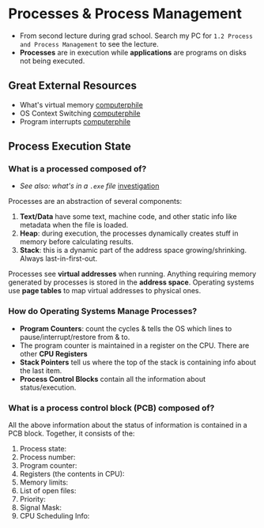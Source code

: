 # Processes & Process Management
* From second lecture during grad school. Search my PC for `1.2 Process and Process Management` to see the lecture.
* **Processes** are in execution while **applications** are programs on disks not being executed.

## Great External Resources
* What's virtual memory [computerphile](https://www.youtube.com/watch?v=5lFnKYCZT5o&pp=ygUfT3BlcmF0aW5nIHN5c3RlbXMgY29tcHV0ZXJwaGlsZQ%3D%3D)
* OS Context Switching [computerphile](https://www.youtube.com/watch?v=DKmBRl8j3Ak)
* Program interrupts [computerphile](https://www.youtube.com/watch?v=54BrU82ANww)

## Process Execution State
### What is a processed composed of?
* *See also: what's in a `.exe` file* [investigation](https://www.youtube.com/watch?v=-ojciptvVtY)

Processes are an abstraction of several components:
1. **Text/Data** have some text, machine code, and other static info like metadata when the file is loaded.
2. **Heap**: during execution, the processes dynamically creates stuff in memory before calculating results.
3. **Stack**: this is a dynamic part of the address space growing/shrinking. Always last-in-first-out.

Processes see **virtual addresses** when running. 
Anything requiring memory generated by processes is stored in the **address space**.
Operating systems use **page tables** to map virtual addresses to physical ones.

### How do Operating Systems Manage Processes?
* **Program Counters**: count the cycles & tells the OS which lines to pause/interrupt/restore from & to.
* The program counter is maintained in a register on the CPU. There are other **CPU Registers**
* **Stack Pointers** tell us where the top of the stack is containing info about the last item.
* **Process Control Blocks** contain all the information about status/execution. 

### What is a process control block (PCB) composed of?
All the above information about the status of information is contained in a PCB block. Together, it consists of the:
1. Process state: 
2. Process number: 
3. Program counter: 
4. Registers (the contents in CPU): 
5. Memory limits: 
6. List of open files: 
7. Priority: 
8. Signal Mask: 
9. CPU Scheduling Info: 

[//]: # (![img.png]&#40;../../.gitbook/assets/ProcessControlBlock.png&#41;)
<!-- UNCOMMENT THESE TO DISPLAY! These are old undergrad notes.
## Processes in Memory

![](<../../.gitbook/assets/image (152).png>)

* An operating system executes a variety of programs
  * Batch systems: **jobs**.
  * Timer-shared systems: **user programs** or **tasks**.&#x20;
* The textbook uses the terms job and process almost interchangeably.
* **Process**: a program in its execution.
  * Current activity, including the _program counter_, processor registers.
    * A program counter is like a line-by-line examination.
    * A pointer to the current line of execution.
    * Processor registers: temporary holding spaces for data. Smallest, but fastest.
  * Stack: contains temporary data.
    * Function parameters, return addresses, local variables.
    * In operating systems, it specifies a region in the hardware.
  * Data Section: contains global regions?

## Process States

![](<../../.gitbook/assets/image (153).png>)

| Process    | Comment                                                                                                                                                        |
| ---------- | -------------------------------------------------------------------------------------------------------------------------------------------------------------- |
| new        | The process is being created.                                                                                                                                  |
| running    | Instructions are being executed. The CPU scheduler takes a process from the head of the ready queue to execute. Sometimes, there may be multiple ready queues. |
| Waiting    | The process is waiting for another event to occur.                                                                                                             |
| Ready      | The process is waiting to be assigned to a processor                                                                                                           |
| Terminated | The process has finished execution.                                                                                                                            |

## Process Control Block PCB

![](<../../.gitbook/assets/image (154).png>)

### Process Scheduling

* Process Scheduling
* Job Queues

-->
